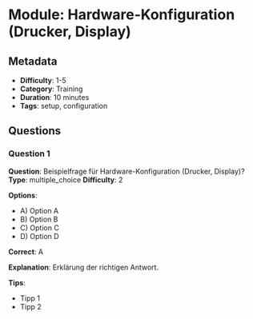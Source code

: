 # Module: Hardware-Konfiguration (Drucker, Display)

## Metadata
- **Difficulty**: 1-5
- **Category**: Training
- **Duration**: 10 minutes
- **Tags**: setup, configuration

## Questions

### Question 1
**Question**: Beispielfrage für Hardware-Konfiguration (Drucker, Display)?
**Type**: multiple_choice
**Difficulty**: 2

**Options**:
- A) Option A
- B) Option B
- C) Option C
- D) Option D

**Correct**: A

**Explanation**: Erklärung der richtigen Antwort.

**Tips**:
- Tipp 1
- Tipp 2

